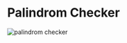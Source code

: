 # Palindrom Checker

![palindrom checker](/DAY%205%20-%20Palindrom%20Checker/images/desktop%20preview.gif)
